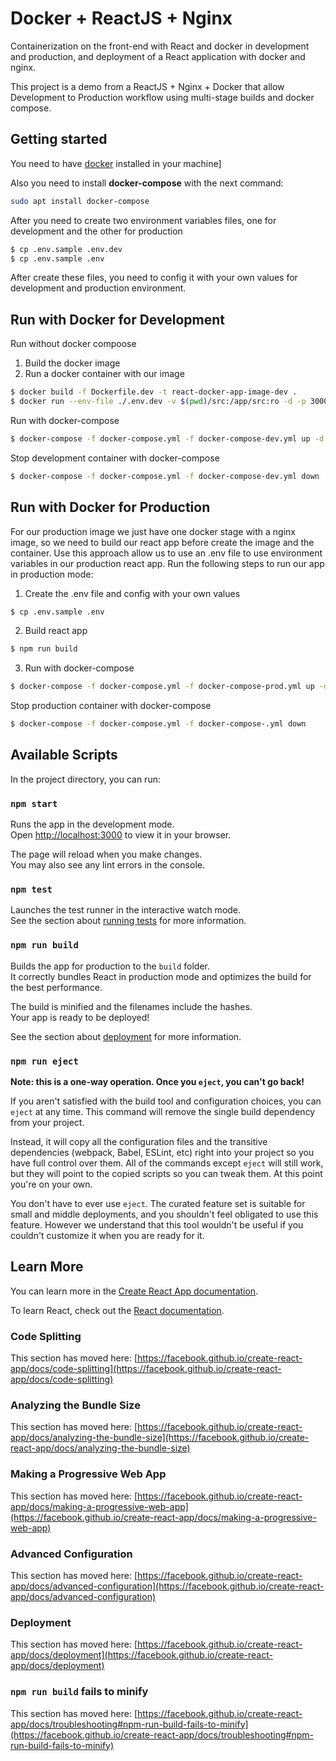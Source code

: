 # Docker + ReactJS + Nginx

Containerization on the front-end with React and docker in development and production, and deployment of a React application with docker and nginx.

This project is a demo from a ReactJS + Nginx + Docker that allow Development to Production workflow using multi-stage builds and docker compose.

## Getting started

You need to have [docker](https://docs.docker.com/engine/install/) installed in your machine]

Also you need to install **docker-compose** with the next command:

```bash
sudo apt install docker-compose
```

After you need to create two environment variables files, one for development and the other for production

```bash
$ cp .env.sample .env.dev
$ cp .env.sample .env
```

After create these files, you need to config it with your own values for development and production environment.

## Run with Docker for Development

Run without docker compoose

1. Build the docker image
2. Run a docker container with our image

```bash
$ docker build -f Dockerfile.dev -t react-docker-app-image-dev .
$ docker run --env-file ./.env.dev -v $(pwd)/src:/app/src:ro -d -p 3000:3000 --name react-docker-app react-docker-app-image-dev
```

Run with docker-compose

```bash
$ docker-compose -f docker-compose.yml -f docker-compose-dev.yml up -d --build
```

Stop development container with docker-compose

```bash
$ docker-compose -f docker-compose.yml -f docker-compose-dev.yml down
```

## Run with Docker for Production

For our production image we just have one docker stage with a nginx image, so we need to build our react app before create the image and the container.
Use this approach allow us to use an .env file to use environment variables in our production react app.
Run the following steps to run our app in production mode:

1. Create the .env file and config with your own values

```bash
$ cp .env.sample .env
```

2. Build react app

```bash
$ npm run build
```

3. Run with docker-compose

```bash
$ docker-compose -f docker-compose.yml -f docker-compose-prod.yml up -d --build
```

Stop production container with docker-compose

```bash
$ docker-compose -f docker-compose.yml -f docker-compose-.yml down
```

## Available Scripts

In the project directory, you can run:

### `npm start`

Runs the app in the development mode.\
Open [http://localhost:3000](http://localhost:3000) to view it in your browser.

The page will reload when you make changes.\
You may also see any lint errors in the console.

### `npm test`

Launches the test runner in the interactive watch mode.\
See the section about [running tests](https://facebook.github.io/create-react-app/docs/running-tests) for more information.

### `npm run build`

Builds the app for production to the `build` folder.\
It correctly bundles React in production mode and optimizes the build for the best performance.

The build is minified and the filenames include the hashes.\
Your app is ready to be deployed!

See the section about [deployment](https://facebook.github.io/create-react-app/docs/deployment) for more information.

### `npm run eject`

**Note: this is a one-way operation. Once you `eject`, you can't go back!**

If you aren't satisfied with the build tool and configuration choices, you can `eject` at any time. This command will remove the single build dependency from your project.

Instead, it will copy all the configuration files and the transitive dependencies (webpack, Babel, ESLint, etc) right into your project so you have full control over them. All of the commands except `eject` will still work, but they will point to the copied scripts so you can tweak them. At this point you're on your own.

You don't have to ever use `eject`. The curated feature set is suitable for small and middle deployments, and you shouldn't feel obligated to use this feature. However we understand that this tool wouldn't be useful if you couldn't customize it when you are ready for it.

## Learn More

You can learn more in the [Create React App documentation](https://facebook.github.io/create-react-app/docs/getting-started).

To learn React, check out the [React documentation](https://reactjs.org/).

### Code Splitting

This section has moved here: [https://facebook.github.io/create-react-app/docs/code-splitting](https://facebook.github.io/create-react-app/docs/code-splitting)

### Analyzing the Bundle Size

This section has moved here: [https://facebook.github.io/create-react-app/docs/analyzing-the-bundle-size](https://facebook.github.io/create-react-app/docs/analyzing-the-bundle-size)

### Making a Progressive Web App

This section has moved here: [https://facebook.github.io/create-react-app/docs/making-a-progressive-web-app](https://facebook.github.io/create-react-app/docs/making-a-progressive-web-app)

### Advanced Configuration

This section has moved here: [https://facebook.github.io/create-react-app/docs/advanced-configuration](https://facebook.github.io/create-react-app/docs/advanced-configuration)

### Deployment

This section has moved here: [https://facebook.github.io/create-react-app/docs/deployment](https://facebook.github.io/create-react-app/docs/deployment)

### `npm run build` fails to minify

This section has moved here: [https://facebook.github.io/create-react-app/docs/troubleshooting#npm-run-build-fails-to-minify](https://facebook.github.io/create-react-app/docs/troubleshooting#npm-run-build-fails-to-minify)

